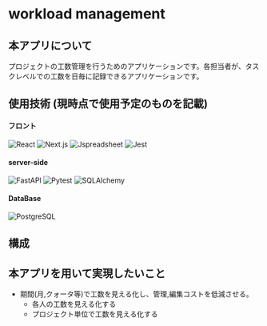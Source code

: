 # workload management

## 本アプリについて
プロジェクトの工数管理を行うためのアプリケーションです。各担当者が、タスクレベルでの工数を日毎に記録できるアプリケーションです。

## 使用技術 (現時点で使用予定のものを記載)
#### フロント
![React](https://img.shields.io/badge/React-XX.X-blue)
![Next.js](https://img.shields.io/badge/Next.js-XX.X-blue)
![Jspreadsheet](https://img.shields.io/badge/Jspreadsheet-XX.X-blue)
![Jest](https://img.shields.io/badge/Jest-XX.X-blue)

#### server-side
![FastAPI](https://img.shields.io/badge/FastAPI-XX.X-blue)
![Pytest](https://img.shields.io/badge/Pytest-XX.X-blue)
![SQLAlchemy](https://img.shields.io/badge/SQLAlchemy-XX.X-blue)

#### DataBase
![PostgreSQL](https://img.shields.io/badge/PostgreSQL-15.8-blue)


## 構成



## 本アプリを用いて実現したいこと
- 期間(月,クォータ等)で工数を見える化し、管理,編集コストを低減させる。
  - 各人の工数を見える化する
  - プロジェクト単位で工数を見える化する
